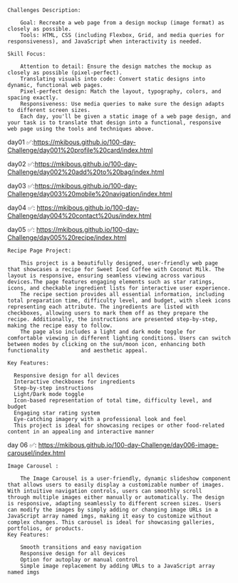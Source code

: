 
    Challenges Description:
    
        Goal: Recreate a web page from a design mockup (image format) as closely as possible.
        Tools: HTML, CSS (including Flexbox, Grid, and media queries for responsiveness), and JavaScript when interactivity is needed.

    Skill Focus:
  
        Attention to detail: Ensure the design matches the mockup as closely as possible (pixel-perfect).
        Translating visuals into code: Convert static designs into dynamic, functional web pages.
        Pixel-perfect design: Match the layout, typography, colors, and spacing exactly.
        Responsiveness: Use media queries to make sure the design adapts to different screen sizes.
        Each day, you'll be given a static image of a web page design, and your task is to translate that design into a functional, responsive web page using the tools and techniques above.

day01 ✅:https://mkibous.github.io/100-day-Challenge/day001%20profile%20card/index.html

day02 ✅:https://mkibous.github.io/100-day-Challenge/day002%20add%20to%20bag/index.html

day03 ✅:https://mkibous.github.io/100-day-Challenge/day003%20mobile%20navigation/index.html

day04 ✅: https://mkibous.github.io/100-day-Challenge/day004%20contact%20us/index.html

day05 ✅: https://mkibous.github.io/100-day-Challenge/day005%20recipe/index.html

    Recipe Page Project:

        This project is a beautifully designed, user-friendly web page that showcases a recipe for Sweet Iced Coffee with Coconut Milk. The layout is responsive, ensuring seamless viewing across various                   devices.The page features engaging elements such as star ratings, icons, and checkable ingredient lists for interactive user experience.
        The recipe section provides all essential information, including total preparation time, difficulty level, and budget, with sleek icons representing each attribute. The ingredients are listed with                 checkboxes, allowing users to mark them off as they prepare the recipe. Additionally, the instructions are presented step-by-step, making the recipe easy to follow.
        The page also includes a light and dark mode toggle for comfortable viewing in different lighting conditions. Users can switch between modes by clicking on the sun/moon icon, enhancing both functionality          and aesthetic appeal.

    Key Features:

      Responsive design for all devices
      Interactive checkboxes for ingredients
      Step-by-step instructions
      Light/Dark mode toggle
      Icon-based representation of total time, difficulty level, and budget
      Engaging star rating system
      Eye-catching imagery with a professional look and feel
      This project is ideal for showcasing recipes or other food-related content in an appealing and interactive manner

day 06 ✅:  https://mkibous.github.io/100-day-Challenge/day006-image-carousel/index.html

    Image Carousel :

        The Image Carousel is a user-friendly, dynamic slideshow component that allows users to easily display a customizable number of images. With intuitive navigation controls, users can smoothly scroll                through multiple images either manually or automatically. The design is responsive, adapting seamlessly to different screen sizes. Users can modify the images by simply adding or changing image URLs in a             JavaScript array named imgs, making it easy to customize without complex changes. This carousel is ideal for showcasing galleries, portfolios, or products.
    Key Features:

        Smooth transitions and easy navigation
        Responsive design for all devices
        Option for autoplay or manual control
        Simple image replacement by adding URLs to a JavaScript array named imgs 
